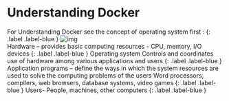 
# Understanding Docker 

For Understanding Docker see the concept of operating system first :
 {: .label .label-blue }
![img](https://raw.githubusercontent.com/sangam14/ContainerLabs/master/img/four-components-of-computer-system.png) <br>
Hardware – provides basic computing resources - CPU, memory, I/O devices
 {: .label .label-blue }
 Operating system Controls and coordinates use of hardware among various applications and users
  {: .label .label-blue }
  Application programs – define the ways in which the system resources are used to solve the computing problems of the users Word processors, compilers, web browsers, database systems, video games
    {: .label .label-blue }
 Users- People, machines, other computers
     {: .label .label-blue }
